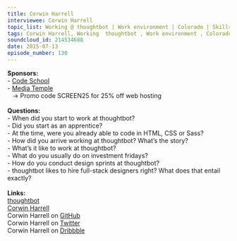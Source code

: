 ```yaml
--- 
title: Corwin Harrell
interviewee: Corwin Harrell
topic_list: Working @ thoughtbot | Work environment | Colorado | Skills | Culture of learning | Investment fridays | Design Sprints | Clients | Beginners mind | Full-stack designers
tags: Corwin Harrell, Working  thoughtbot , Work environment , Colorado , Skills , Culture of learning , Investment fridays , Design Sprints , Clients , Beginners mind , Full-stack designers
soundcloud_id: 214534688
date: 2015-07-13
episode_number: 130
---
```

 
<p class="show_notes_display"><b>Sponsors:<br></b>- <a rel="nofollow" target="_blank" href="https://www.codeschool.com/betweenscreens">Code School</a><b><br></b>- <a rel="nofollow" target="_blank" href="http://mediatemple.net/?utm_source=BetweenScreens&amp;utm_medium=podcast&amp;utm_campaign=SCREEN25">Media Temple</a><b><br></b>   -&gt; Promo code SCREEN25 for 25% off web hosting<br><b><br>Questions:</b><br>- When did you start to work at thoughtbot?<br>- Did you start as an apprentice?<br>- At the time, were you already able to code in HTML, CSS or Sass?<br>- How did you arrive working at thoughtbot? What’s the story?<br>- What’s it like to work at thoughtbot?<br>- What do you usually do on investment fridays?<br>- How do you conduct design sprints at thoughtbot?<br>- thoughtbot likes to hire full-stack designers right? What does that entail exactly?<br><br><b>Links:</b><br><a rel="nofollow" target="_blank" href="https://thoughtbot.com/">thoughtbot</a><br><a rel="nofollow" target="_blank" href="http://corwinharrell.com/">Corwin Harrell</a><br>Corwin Harrell on <a rel="nofollow" target="_blank" href="https://github.com/corwinharrell">GitHub</a><br>Corwin Harrell on <a rel="nofollow" target="_blank" href="https://twitter.com/corwinharrell">Twitter</a><br>Corwin Harrell on <a rel="nofollow" target="_blank" href="https://dribbble.com/corwinharrell">Dribbble</a><br></p>
